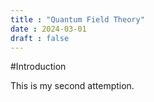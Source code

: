 ```yaml
---
title : "Quantum Field Theory"
date : 2024-03-01
draft : false
---
```

#Introduction

This is my second attemption. 
